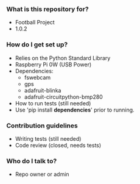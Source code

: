 ### What is this repository for? ###

*  Football Project
*  1.0.2

### How do I get set up? ###

*  Relies on the Python Standard Library
*  Raspberry Pi 0W (USB Power)
*  Dependencies:
   *  fswebcam
   *  gps
   *  adafruit-blinka
   *  adafruit-circuitpython-bmp280
*  How to run tests (still needed)
*  Use 'pip install **dependencies**' prior to running.

### Contribution guidelines ###

*  Writing tests (still needed)
*  Code review (closed, needs tests)

### Who do I talk to? ###

*  Repo owner or admin
